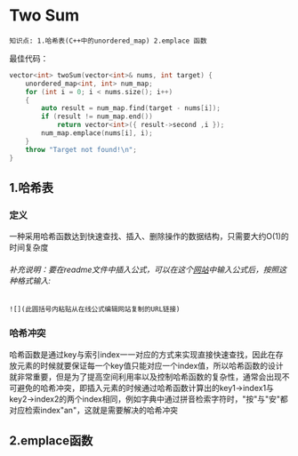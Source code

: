 # Two Sum
`知识点: 1.哈希表(C++中的unordered_map) 2.emplace 函数`

最佳代码：
```cpp
vector<int> twoSum(vector<int>& nums, int target) {
    unordered_map<int, int> num_map;
    for (int i = 0; i < nums.size(); i++)
    {
        auto result = num_map.find(target - nums[i]);
        if (result != num_map.end())
            return vector<int>({ result->second ,i });
        num_map.emplace(nums[i], i);
    }
    throw "Target not found!\n";
}
```
## 1.哈希表
### 定义
一种采用哈希函数达到快速查找、插入、删除操作的数据结构，只需要大约O(1)的时间复杂度
###### 补充说明：要在readme文件中插入公式，可以在这个[网站](https://www.codecogs.com/latex/eqneditor.php"在线LaTeX公式编辑器")中输入公式后，按照这种格式输入:  
`![](此圆括号内粘贴从在线公式编辑网站复制的URL链接)`
### 哈希冲突
哈希函数是通过key与索引index一一对应的方式来实现直接快速查找，因此在存放元素的时候就要保证每一个key值只能对应一个index值，所以哈希函数的设计就非常重要，但是为了提高空间利用率以及控制哈希函数的复杂性，通常会出现不可避免的哈希冲突，即插入元素的时候通过哈希函数计算出的key1->index1与key2->index2的两个index相同，例如字典中通过拼音检索字符时，"按"与"安"都对应检索index"an"，这就是需要解决的哈希冲突

## 2.emplace函数
